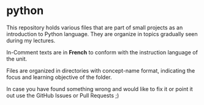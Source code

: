 # python

This repository holds various files that are part of small projects as an introduction to Python language. They are organize in topics gradually seen during my lectures.  

In-Comment texts are in **French** to conform with the instruction language of the unit.

Files are organized in directories with concept-name format, indicating the focus and learning objective of the folder.

In case you have found something wrong and would like to fix it or point it out use the GitHub Issues or Pull Requests ;)
